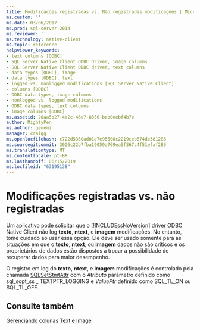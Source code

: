 ```yaml
---
title: Modificações registradas vs. Não registradas modificações | Microsoft Docs
ms.custom: ''
ms.date: 03/06/2017
ms.prod: sql-server-2014
ms.reviewer: ''
ms.technology: native-client
ms.topic: reference
helpviewer_keywords:
- text columns [ODBC]
- SQL Server Native Client ODBC driver, image columns
- SQL Server Native Client ODBC driver, text columns
- data types [ODBC], image
- data types [ODBC], text
- logged vs. nonlogged modifications [SQL Server Native Client]
- columns [ODBC]
- ODBC data types, image columns
- nonlogged vs. logged modifications
- ODBC data types, text columns
- image columns [ODBC]
ms.assetid: 20aa5b27-4a2c-46e7-8356-beb0eebf4b7e
author: MightyPen
ms.author: genemi
manager: craigg
ms.openlocfilehash: c722d5360ad01e7e95508c2219ceb674de381286
ms.sourcegitcommit: 3026c22b7fba19059a769ea5f367c4f51efaf286
ms.translationtype: MT
ms.contentlocale: pt-BR
ms.lasthandoff: 06/15/2019
ms.locfileid: "63195138"
---
```

# <a name="logged-vs-unlogged-modifications"></a>Modificações registradas vs. não registradas
  Um aplicativo pode solicitar que o [!INCLUDE[ssNoVersion](../../includes/ssnoversion-md.md)] driver ODBC Native Client não log **texto**, **ntext**, e **imagem** modificações. No entanto, tome cuidado ao usar essa opção. Ele deve ser usado somente para as situações em que o **texto**, **ntext**, ou **imagem** dados não são críticos e os proprietários de dados estão dispostos a trocar a possibilidade de recuperar dados para maior desempenho.  
  
 O registro em log do **texto**, **ntext**, e **imagem** modificações é controlado pela chamada [SQLSetStmtAttr](../native-client-odbc-api/sqlsetstmtattr.md) com o  *Atributo* parâmetro definido como sql_sopt_ss _ TEXTPTR_LOGGING e *ValuePtr* definido como SQL_TL_ON ou SQL_TL_OFF.  
  
## <a name="see-also"></a>Consulte também  
 [Gerenciando colunas Text e Image](managing-text-and-image-columns.md)  
  
  
